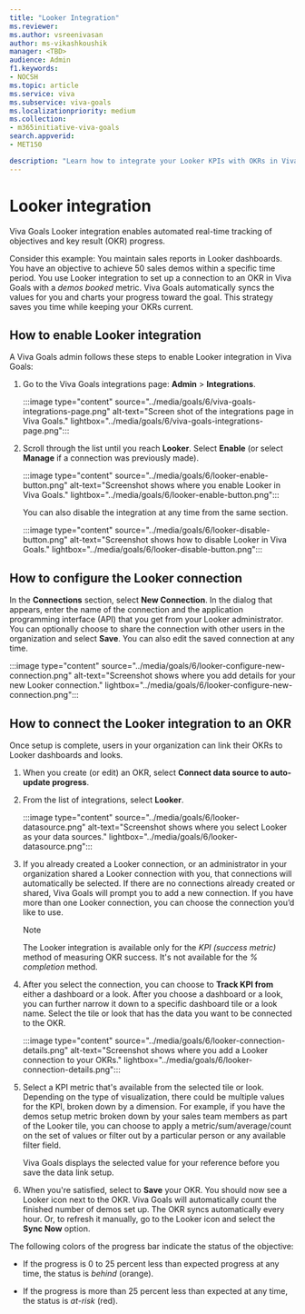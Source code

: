 ```yaml
---
title: "Looker Integration"
ms.reviewer: 
ms.author: vsreenivasan
author: ms-vikashkoushik
manager: <TBD>
audience: Admin
f1.keywords:
- NOCSH
ms.topic: article
ms.service: viva
ms.subservice: viva-goals
ms.localizationpriority: medium
ms.collection:  
- m365initiative-viva-goals
search.appverid:
- MET150

description: "Learn how to integrate your Looker KPIs with OKRs in Viva Goals."
---
```


# Looker integration

Viva Goals Looker integration enables automated real-time tracking of objectives and key result (OKR) progress. 
  
Consider this example: You maintain sales reports in Looker dashboards. You have an objective to achieve 50 sales demos within a specific time period. You use Looker integration to set up a connection to an OKR in Viva Goals with a *demos booked* metric. Viva Goals automatically syncs the values for you and charts your progress toward the goal. This strategy saves you time while keeping your OKRs current.

## How to enable Looker integration

A Viva Goals admin follows these steps to enable Looker integration in Viva Goals:

1. Go to the Viva Goals integrations page: **Admin** > **Integrations**.
  
      :::image type="content" source="../media/goals/6/viva-goals-integrations-page.png" alt-text="Screen shot of the integrations page in Viva Goals." lightbox="../media/goals/6/viva-goals-integrations-page.png":::

2. Scroll through the list until you reach **Looker**. Select **Enable** (or select **Manage** if a connection was previously made).
  
      :::image type="content" source="../media/goals/6/looker-enable-button.png" alt-text="Screenshot shows where you enable Looker in Viva Goals." lightbox="../media/goals/6/looker-enable-button.png":::

   You can also disable the integration at any time from the same section.

      :::image type="content" source="../media/goals/6/looker-disable-button.png" alt-text="Screenshot shows how to disable Looker in Viva Goals." lightbox="../media/goals/6/looker-disable-button.png":::
  
## How to configure the Looker connection

In the **Connections** section, select **New Connection**. In the dialog that appears, enter the name of the connection and the application programming interface (API) that you get from your Looker administrator. You can optionally choose to share the connection with other users in the organization and select **Save**. You can also edit the saved connection at any time.
  
:::image type="content" source="../media/goals/6/looker-configure-new-connection.png" alt-text="Screenshot shows where you add details for your new Looker connection." lightbox="../media/goals/6/looker-configure-new-connection.png":::

## How to connect the Looker integration to an OKR

Once  setup is complete, users in your organization can link their OKRs to Looker dashboards and looks.

1. When you create (or edit) an OKR, select **Connect data source to auto-update progress**.
  
2. From the list of integrations, select **Looker**.
  
      :::image type="content" source="../media/goals/6/looker-datasource.png" alt-text="Screenshot shows where you select Looker as your data sources." lightbox="../media/goals/6/looker-datasource.png":::

3. If you already created a Looker connection, or an administrator in your organization shared a Looker connection with you, that connections will automatically be selected. If there are no connections already created or shared, Viva Goals will prompt you to add a new connection. If you have more than one Looker connection, you can choose the connection you’d like to use.

    > [!NOTE]
    > The Looker integration is available only for the *KPI (success metric)* method of measuring OKR success. It's not available for the *% completion* method.
  
4. After you select the connection, you can choose to **Track KPI from** either a dashboard or a look. After you choose a dashboard or a look, you can further narrow it down to a specific dashboard tile or a look name. Select the tile or look that has the data you want to be connected to the OKR.
  
      :::image type="content" source="../media/goals/6/looker-connection-details.png" alt-text="Screenshot shows where you add a Looker connection to your OKRs." lightbox="../media/goals/6/looker-connection-details.png":::

5. Select a KPI metric that's available from the selected tile or look. Depending on the type of visualization, there could be multiple values for the KPI, broken down by a dimension. For example, if you have the demos setup metric broken down by your sales team members as part of the Looker tile, you can choose to apply a metric/sum/average/count on the set of values or filter out by a particular person or any available filter field.

   Viva Goals displays the selected value for your reference before you save the data link setup.
  
7. When you're satisfied, select to **Save** your OKR. You should now see a Looker icon next to the OKR. Viva Goals will automatically count the finished number of demos set up. The OKR syncs automatically every hour. Or, to refresh it manually, go to the Looker icon and select the **Sync Now** option.

The following colors of the progress bar indicate the status of the objective:

- If the progress is 0 to 25 percent less than expected progress at any time, the status is *behind* (orange).

- If the progress is more than 25 percent less than expected at any time, the status is *at-risk* (red).
